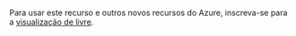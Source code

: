 Para usar este recurso e outros novos recursos do Azure, inscreva-se para a [visualização de livre](https://account.windowsazure.com/PreviewFeatures).

